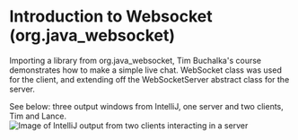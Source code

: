 # Introduction to Websocket (org.java_websocket)
Importing a library from org.java_websocket, Tim Buchalka's course demonstrates how to make a simple live chat. WebSocket class was used for the client, and extending off the WebSocketServer abstract class for the server.

See below: three output windows from IntelliJ, one server and two clients, Tim and Lance.
![Image of IntelliJ output from two clients interacting in a server](https://github.com/user-attachments/assets/8e0accdb-c1d9-4835-b904-35ed305822ac)
